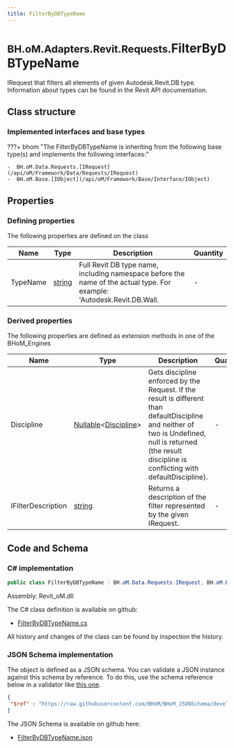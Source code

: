 ```yaml
---
title: FilterByDBTypeName
---
```


# <small>BH.oM.Adapters.Revit.Requests.</small>**FilterByDBTypeName**

IRequest that filters all elements of given Autodesk.Revit.DB type. Information about types can be found in the Revit API documentation.

## Class structure

### Implemented interfaces and base types

???+ bhom "The FilterByDBTypeName is inheriting from the following base type(s) and implements the following interfaces:"

    -  BH.oM.Data.Requests.[IRequest](/api/oM/Framework/Data/Requests/IRequest)
    -  BH.oM.Base.[IObject](/api/oM/Framework/Base/Interface/IObject)


## Properties



### Defining properties

The following properties are defined on the class

| Name             | Type             | Description      | Quantity         |
|------------------|------------------|------------------|------------------|
| TypeName | [string](https://learn.microsoft.com/en-us/dotnet/api/System.String?view=netstandard-2.0) | Full Revit DB type name, including namespace before the name of the actual type. For example: 'Autodesk.Revit.DB.Wall. | - |


### Derived properties

The following properties are defined as extension methods in one of the BHoM_Engines

| Name             | Type             | Description      | Quantity         | Engine           |
|------------------|------------------|------------------|------------------|------------------|
| Discipline | [Nullable](https://learn.microsoft.com/en-us/dotnet/api/System.Nullable-1?view=netstandard-2.0)&lt;[Discipline](/api/oM/Adapter/Adapters/Revit/Enums/Discipline)&gt; | Gets discipline enforced by the Request. If the result is different than defaultDiscipline and neither of two is Undefined, null is returned (the result discipline is conflicting with defaultDiscipline). | - | Revit_Engine |
| IFilterDescription | [string](https://learn.microsoft.com/en-us/dotnet/api/System.String?view=netstandard-2.0) | Returns a description of the filter represented by the given IRequest. | - | Revit_Engine |


## Code and Schema

### C# implementation

``` C# title="C#"
public class FilterByDBTypeName : BH.oM.Data.Requests.IRequest, BH.oM.Base.IObject
```

Assembly: Revit_oM.dll

The C# class definition is available on github:

- [FilterByDBTypeName.cs](https://github.com/BHoM/Revit_Toolkit/blob/develop/Revit_oM/Requests\FilterByDBTypeName.cs)

All history and changes of the class can be found by inspection the history.
### JSON Schema implementation

The object is defined as a JSON schema. You can validate a JSON instance against this schema by reference. To do this, use the schema reference below in a validator like [this one](https://www.jsonschemavalidator.net/).

``` json title="JSON Schema"
{
 "$ref" : "https://raw.githubusercontent.com/BHoM/BHoM_JSONSchema/develop/Revit_oM/Requests/FilterByDBTypeName.json"
}
```

The JSON Schema is available on github here:

- [FilterByDBTypeName.json](https://github.com/BHoM/BHoM_JSONSchema/blob/develop/Revit_oM/Requests/FilterByDBTypeName.json)
